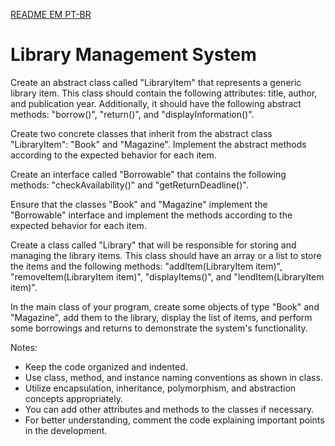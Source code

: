 [README EM PT-BR](https://github.com/IgorAntonio22/Library-Management-System-CSharp/blob/master/README-PTBR.md)

# Library Management System

Create an abstract class called "LibraryItem" that represents a generic library item. This class should contain the following attributes: title, author, and publication year. Additionally, it should have the following abstract methods: "borrow()", "return()", and "displayInformation()".

Create two concrete classes that inherit from the abstract class "LibraryItem": "Book" and "Magazine". Implement the abstract methods according to the expected behavior for each item.

Create an interface called "Borrowable" that contains the following methods: "checkAvailability()" and "getReturnDeadline()".

Ensure that the classes "Book" and "Magazine" implement the "Borrowable" interface and implement the methods according to the expected behavior for each item.

Create a class called "Library" that will be responsible for storing and managing the library items. This class should have an array or a list to store the items and the following methods: "addItem(LibraryItem item)", "removeItem(LibraryItem item)", "displayItems()", and "lendItem(LibraryItem item)".

In the main class of your program, create some objects of type "Book" and "Magazine", add them to the library, display the list of items, and perform some borrowings and returns to demonstrate the system's functionality.

Notes:

- Keep the code organized and indented.
- Use class, method, and instance naming conventions as shown in class.
- Utilize encapsulation, inheritance, polymorphism, and abstraction concepts appropriately.
- You can add other attributes and methods to the classes if necessary.
- For better understanding, comment the code explaining important points in the development.

